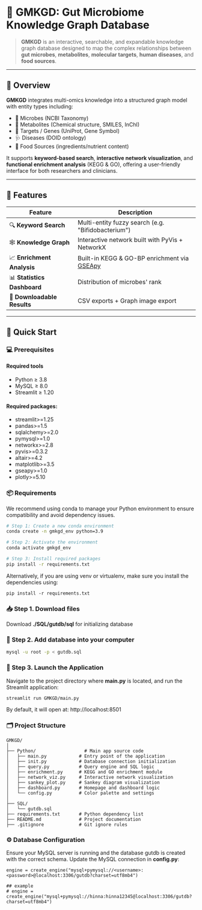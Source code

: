 # 🌿 GMKGD: Gut Microbiome Knowledge Graph Database


> **GMKGD** is an interactive, searchable, and expandable knowledge graph database designed to map the complex relationships between **gut microbes**, **metabolites**, **molecular targets**, **human diseases**, and **food sources**.

---

## 🧬 Overview

**GMKGD** integrates multi-omics knowledge into a structured graph model with entity types including:

- 🦠 Microbes (NCBI Taxonomy)
- 🧪 Metabolites (Chemical structure, SMILES, InChI)
- 🎯 Targets / Genes (UniProt, Gene Symbol)
- 🩺 Diseases (DOID ontology)
- 🍎 Food Sources (ingredients/nutrient content)

It supports **keyword-based search**, **interactive network visualization**, and **functional enrichment analysis** (KEGG & GO), offering a user-friendly interface for both researchers and clinicians.

---

## 🔧 Features

| Feature                        | Description |
|-------------------------------|-------------|
| 🔍 **Keyword Search**         | Multi-entity fuzzy search (e.g. "Bifidobacterium") |
| 🕸️ **Knowledge Graph**        | Interactive network built with PyVis + NetworkX |
| 📈 **Enrichment Analysis**    | Built-in KEGG & GO-BP enrichment via [GSEApy](https://github.com/zqfang/GSEApy) |
| 📊 **Statistics Dashboard**   | Distribution of microbes' rank |
| 💾 **Downloadable Results**  | CSV exports + Graph image export |

---

## 🚀 Quick Start
### 💻 Prerequisites
#### Required tools
- Python ≥ 3.8
- MySQL ≥ 8.0
- Streamlit ≥ 1.20

#### Required packages:
- streamlit>=1.25
- pandas>=1.5
- sqlalchemy>=2.0
- pymysql>=1.0
- networkx>=2.8
- pyvis>=0.3.2
- altair>=4.2
- matplotlib>=3.5
- gseapy>=1.0
- plotly>=5.10

### 📦 Requirements
We recommend using conda to manage your Python environment to ensure compatibility and avoid dependency issues.
```bash
# Step 1: Create a new conda environment
conda create -n gmkgd_env python=3.9

# Step 2: Activate the environment
conda activate gmkgd_env

# Step 3: Install required packages
pip install -r requirements.txt
```

Alternatively, if you are using venv or virtualenv, make sure you install the dependencies using:
```{bash}
pip install -r requirements.txt
```

### 📥 Step 1. Download files
Download **./SQL/gutdb/sql** for initializing database

### 🧰 Step 2. Add database into your computer
```bash
mysql -u root -p < gutdb.sql
```

### 🚀 Step 3. Launch the Application
Navigate to the project directory where **main.py** is located, and run the Streamlit application:
```bash
streamlit run GMKGD/main.py
```
By default, it will open at: http://localhost:8501

### 🗂 Project Structure
```{graphql}
GMKGD/
│
├── Python/                  # Main app source code
│   ├── main.py            # Entry point of the application
│   ├── init.py            # Database connection initialization
│   ├── query.py           # Query engine and SQL logic
│   ├── enrichment.py      # KEGG and GO enrichment module
│   ├── network_viz.py     # Interactive network visualization
│   ├── sankey_plot.py     # Sankey diagram visualization
│   ├── dashboard.py       # Homepage and dashboard logic
│   └── config.py          # Color palette and settings
│
├── SQL/               
│   └── gutdb.sql
├── requirements.txt       # Python dependency list
├── README.md              # Project documentation
├── .gitignore             # Git ignore rules
```

### ⚙️ Database Configuration
Ensure your MySQL server is running and the database gutdb is created with the correct schema. Update the MySQL connection in **config.py**:
```{python}
engine = create_engine("mysql+pymysql://<username>:<password>@localhost:3306/gutdb?charset=utf8mb4")

## example
# engine = create_engine("mysql+pymysql://hinna:hinna12345@localhost:3306/gutdb?charset=utf8mb4")
```




